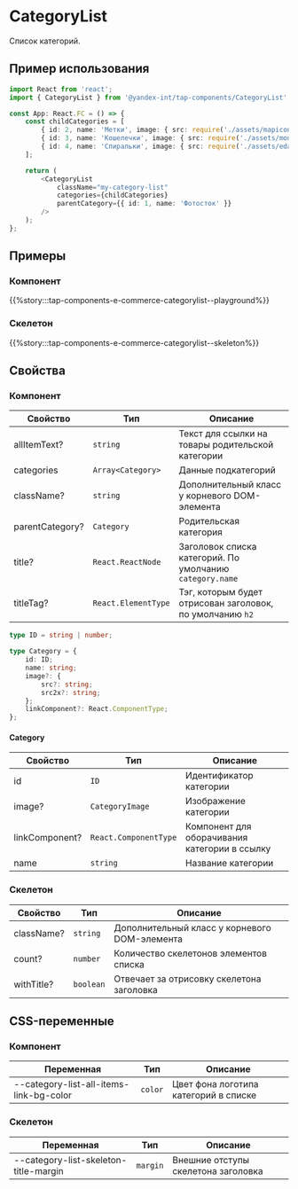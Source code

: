 # CategoryList

Список категорий.

## Пример использования

```typescript jsx
import React from 'react';
import { CategoryList } from '@yandex-int/tap-components/CategoryList';

const App: React.FC = () => {
    const childCategories = [
        { id: 2, name: 'Метки', image: { src: require('./assets/mapiconcolor.png') }},
        { id: 3, name: 'Кошелечки', image: { src: require('./assets/money.png') }},
        { id: 4, name: 'Спиральки', image: { src: require('./assets/eda.png') }},
    ];

    return (
        <CategoryList
            className="my-category-list"
            categories={childCategories}
            parentCategory={{ id: 1, name: 'Фотосток' }}
        />
    );
};
```

## Примеры

### Компонент

{{%story:::tap-components-e-commerce-categorylist--playground%}}

### Скелетон

{{%story:::tap-components-e-commerce-categorylist--skeleton%}}

## Свойства

### Компонент

| Свойство        | Тип                 | Описание                                                  |
| --------------- | ------------------- | --------------------------------------------------------- |
| allItemText?    | `string`            | Текст для ссылки на товары родительской категории         |
| categories      | `Array<Category>`   | Данные подкатегорий                                       |
| className?      | `string`            | Дополнительный класс у корневого DOM-элемента             |
| parentCategory? | `Category`          | Родительская категория                                    |
| title?          | `React.ReactNode`   | Заголовок списка категорий. По умолчанию `category.name`  |
| titleTag?       | `React.ElementType` | Тэг, которым будет отрисован заголовок, по умолчанию `h2` |

```typescript jsx
type ID = string | number;

type Category = {
    id: ID;
    name: string;
    image?: {
        src?: string;
        src2x?: string;
    };
    linkComponent?: React.ComponentType;
};
```

#### Category

| Свойство       | Тип                   | Описание                                      |
| -------------- | --------------------- | --------------------------------------------- |
| id             | `ID`                  | Идентификатор категории                       |
| image?         | `CategoryImage`       | Изображение категории                         |
| linkComponent? | `React.ComponentType` | Компонент для оборачивания категории в ссылку |
| name           | `string`              | Название категории                            |

### Скелетон

| Свойство    | Тип        | Описание                                      |
| ----------- | ---------- | --------------------------------------------- |
| className?  | `string`   | Дополнительный класс у корневого DOM-элемента |
| count?      | `number`   | Количество скелетонов элементов списка        |
| withTitle?  | `boolean`  | Отвечает за отрисовку скелетона заголовка     |

## CSS-переменные

### Компонент

| Переменная                              | Тип     | Описание                              |
| --------------------------------------- | ------- | ------------------------------------- |
| --category-list-all-items-link-bg-color | `color` | Цвет фона логотипа категорий в списке |

### Скелетон

| Переменная                             | Тип      | Описание                            |
| -------------------------------------- | -------- | ----------------------------------- |
| --category-list-skeleton-title-margin  | `margin` | Внешние отступы скелетона заголовка |
